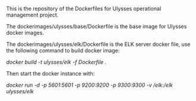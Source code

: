 This is the repository of the Dockerfiles for Ulysses operational management project.


The dockerimages/ulysses/base/Dockerfile is the base image for Ulysses docker images.

The dockerimages/ulysses/elk/Dockerfile is the ELK server docker file,
use the following command to build docker image:

*docker build -t ulysses/elk -f Dockerfile .*

Then start the docker instance with: 

*docker run -d -p 5601:5601 -p 9200:9200 -p 9300:9300 -v /elk:/elk ulysses/elk*
